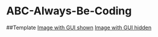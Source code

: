 # ABC-Always-Be-Coding

##Template
[Image with GUI shown](https://imgur.com/a/C6nqicF)
[Image with GUI hidden](https://imgur.com/a/C6nqicF)
